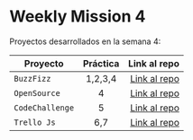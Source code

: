 # Weekly Mission 4
Proyectos desarrollados en la semana 4:

| Proyecto | Práctica | Link al repo |
| ------------- |:-------------:| -----:|
|`BuzzFizz`|1,2,3,4|[Link al repo](https://github.com/victor-gp99/buzzfizz.git)|
|`OpenSource`|4|[Link al repo](https://github.com/visualpartnership/fizzbuzz/pull/155)|
|`CodeChallenge`|5|[Link al repo](https://github.com/victor-gp99/CodeChallenge.git)|
|`Trello Js`|6,7|[Link al repo](https://github.com/victor-gp99/TrelloJSA.git)|